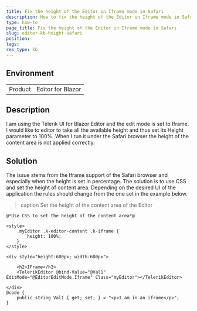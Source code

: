 ```yaml
---
title: Fix the height of the Editor in Iframe mode in Safari
description: How to fix the height of the Editor in Iframe mode in Safari
type: how-to
page_title: Fix the height of the Editor in Iframe mode in Safari
slug: editor-kb-height-safari
position:
tags:
res_type: kb
---
```


## Environment
<table>
	<tbody>
		<tr>
			<td>Product</td>
			<td>Editor for Blazor</td>
		</tr>
	</tbody>
</table>


## Description

I am using the Telerik UI for Blazor Editor and the edit mode is set to Iframe. I would like to editor to take all the available height and thus set its Height parameter to 100%. When I run it under the Safari browser the height of the content area is not applied correctly.

## Solution

The issue stems from the Iframe support of the Safari browser and especially when the height is set in percentage. The solution is to use CSS and set the height of content area. Depending on the desired UI of the application the rules should change from the one set in the example below.

>caption Set the height of the content area of the Editor

````RAZOR
@*Use CSS to set the height of the content area*@

<style>
    .myEditor .k-editor-content .k-iframe {
        height: 100%;
    }
</style>

<div style="height:600px; width:600px">

    <h2>IFrame</h2>
    <TelerikEditor @bind-Value="@Val1" EditMode="@EditorEditMode.Iframe" Class="myEditor"></TelerikEditor>

</div>
@code {
    public string Val1 { get; set; } = "<p>I am in an iframe</p>";
}
````


